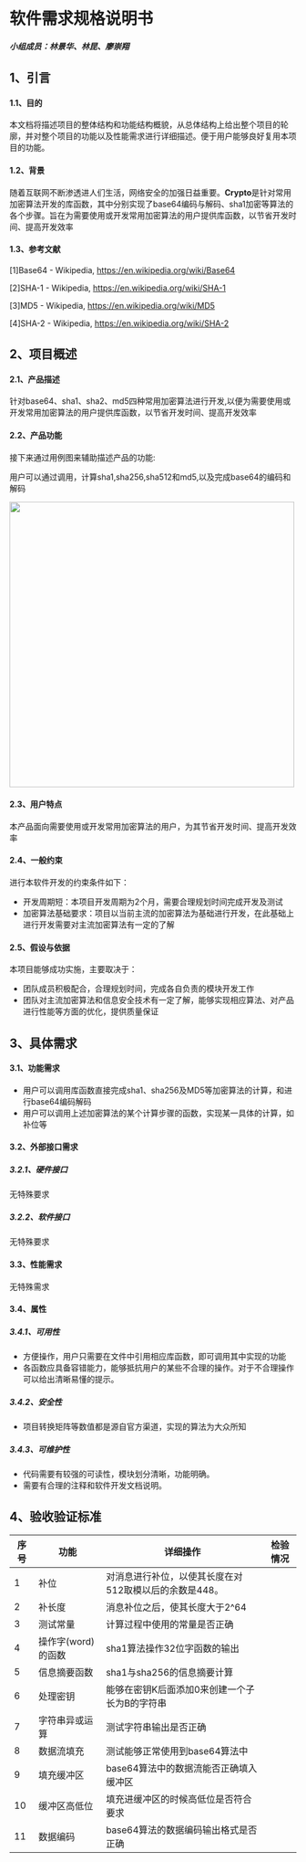 # 软件需求规格说明书
##### 小组成员：林景华、林昆、廖崇翔

## 1、引言
#### 1.1、目的
本文档将描述项目的整体结构和功能结构概貌，从总体结构上给出整个项目的轮廓，并对整个项目的功能以及性能需求进行详细描述。便于用户能够良好复用本项目的功能。

#### 1.2、背景
随着互联网不断渗透进人们生活，网络安全的加强日益重要。**Crypto**是针对常用加密算法开发的库函数，其中分别实现了base64编码与解码、sha1加密等算法的各个步骤。旨在为需要使用或开发常用加密算法的用户提供库函数，以节省开发时间、提高开发效率

#### 1.3、参考文献
[1]Base64 - Wikipedia, https://en.wikipedia.org/wiki/Base64

[2]SHA-1 - Wikipedia, https://en.wikipedia.org/wiki/SHA-1

[3]MD5 - Wikipedia, https://en.wikipedia.org/wiki/MD5

[4]SHA-2 - Wikipedia, https://en.wikipedia.org/wiki/SHA-2

## 2、项目概述
#### 2.1、产品描述

针对base64、sha1、sha2、md5四种常用加密算法进行开发,以便为需要使用或开发常用加密算法的用户提供库函数，以节省开发时间、提高开发效率

#### 2.2、产品功能
接下来通过用例图来辅助描述产品的功能:

用户可以通过调用，计算sha1,sha256,sha512和md5,以及完成base64的编码和解码

<img src="../images/use_case.png" width="500">

#### 2.3、用户特点
本产品面向需要使用或开发常用加密算法的用户，为其节省开发时间、提高开发效率

#### 2.4、一般约束
进行本软件开发的约束条件如下：

* 开发周期短：本项目开发周期为2个月，需要合理规划时间完成开发及测试
* 加密算法基础要求：项目以当前主流的加密算法为基础进行开发，在此基础上进行开发需要对主流加密算法有一定的了解

#### 2.5、假设与依据
本项目能够成功实施，主要取决于：

* 团队成员积极配合，合理规划时间，完成各自负责的模块开发工作
* 团队对主流加密算法和信息安全技术有一定了解，能够实现相应算法、对产品进行性能等方面的优化，提供质量保证

## 3、具体需求
#### 3.1、功能需求
* 用户可以调用库函数直接完成sha1、sha256及MD5等加密算法的计算，和进行base64编码解码
* 用户可以调用上述加密算法的某个计算步骤的函数，实现某一具体的计算，如补位等


#### 3.2、外部接口需求
##### 3.2.1、硬件接口
无特殊要求

##### 3.2.2、软件接口
无特殊要求

#### 3.3、性能需求
无特殊需求

#### 3.4、属性
##### 3.4.1、可用性
* 方便操作，用户只需要在文件中引用相应库函数，即可调用其中实现的功能
* 各函数应具备容错能力，能够抵抗用户的某些不合理的操作。对于不合理操作可以给出清晰易懂的提示。

##### 3.4.2、安全性
* 项目转换矩阵等数值都是源自官方渠道，实现的算法为大众所知

##### 3.4.3、可维护性
* 代码需要有较强的可读性，模块划分清晰，功能明确。
* 需要有合理的注释和软件开发文档说明。

## 4、验收验证标准
|序号|功能|详细操作|检验情况|
|--|--|--|--|
|1|补位|对消息进行补位，以使其长度在对512取模以后的余数是448。||
|2|补长度|消息补位之后，使其长度大于2^64||
|3|测试常量|计算过程中使用的常量是否正确||
|4|操作字(word)的函数|sha1算法操作32位字函数的输出||
|5|信息摘要函数|sha1与sha256的信息摘要计算||
|6|处理密钥|能够在密钥K后面添加0来创建一个子长为B的字符串||
|7|字符串异或运算|测试字符串输出是否正确||
|8|数据流填充|测试能够正常使用到base64算法中||
|9|填充缓冲区|base64算法中的数据流能否正确填入缓冲区||
|10|缓冲区高低位|填充进缓冲区的时候高低位是否符合要求||
|11|数据编码|base64算法的数据编码输出格式是否正确||



